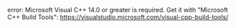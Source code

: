 error: Microsoft Visual C++ 14.0 or greater is required. Get it with "Microsoft C++ Build Tools": https://visualstudio.microsoft.com/visual-cpp-build-tools/

